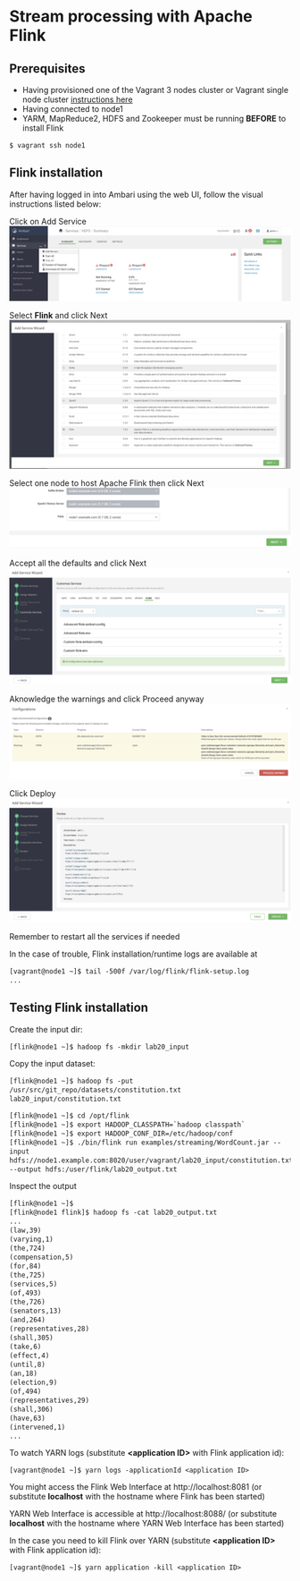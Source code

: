 # Stream processing with Apache Flink

## Prerequisites

- Having provisioned one of the Vagrant 3 nodes cluster or Vagrant single node cluster [instructions here](../02-Provision_the_environment/README.md) 
- Having connected to node1 
- YARM, MapReduce2, HDFS and Zookeeper must be running __BEFORE__ to install Flink

```
$ vagrant ssh node1
```

## Flink installation

After having logged in into Ambari using the web UI, follow the visual instructions listed below:

Click on Add Service
![](./img/1.png)

Select **Flink** and click Next
![](./img/2.png)

Select one node to host Apache Flink then click Next
![](./img/3.png)

Accept all the defaults and click Next
![](./img/4.png)

Aknowledge the warnings and click Proceed anyway
![](./img/5.png)

Click Deploy
![](./img/6.png)

Remember to restart all the services if needed

In the case of trouble, Flink installation/runtime logs are available at

```console
[vagrant@node1 ~]$ tail -500f /var/log/flink/flink-setup.log
...
```

## Testing Flink installation

Create the input dir:

```console
[flink@node1 ~]$ hadoop fs -mkdir lab20_input
```

Copy the input dataset:

```console
[flink@node1 ~]$ hadoop fs -put /usr/src/git_repo/datasets/constitution.txt lab20_input/constitution.txt
```

```console
[flink@node1 ~]$ cd /opt/flink
[flink@node1 ~]$ export HADOOP_CLASSPATH=`hadoop classpath`
[flink@node1 ~]$ export HADOOP_CONF_DIR=/etc/hadoop/conf
[flink@node1 ~]$ ./bin/flink run examples/streaming/WordCount.jar --input hdfs://node1.example.com:8020/user/vagrant/lab20_input/constitution.txt --output hdfs:/user/flink/lab20_output.txt
```

Inspect the output

```console
[flink@node1 ~]$
[flink@node1 flink]$ hadoop fs -cat lab20_output.txt
...
(law,39)
(varying,1)
(the,724)
(compensation,5)
(for,84)
(the,725)
(services,5)
(of,493)
(the,726)
(senators,13)
(and,264)
(representatives,28)
(shall,305)
(take,6)
(effect,4)
(until,8)
(an,18)
(election,9)
(of,494)
(representatives,29)
(shall,306)
(have,63)
(intervened,1)
...
```

To watch YARN logs (substitute **\<application ID\>** with Flink application id): 

```console
[vagrant@node1 ~]$ yarn logs -applicationId <application ID>
```

You might access the Flink Web Interface at http://localhost:8081 (or substitute **localhost** with the hostname where Flink has been started)

YARN Web Interface is accessible at http://localhost:8088/ (or substitute **localhost** with the hostname where YARN Web Interface  has been started)

In the case you need to kill Flink over YARN  (substitute **\<application ID\>** with Flink application id):

```console
[vagrant@node1 ~]$ yarn application -kill <application ID>
```